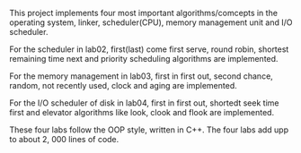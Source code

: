 This project implements four most important algorithms/comcepts in the operating
system, linker, scheduler(CPU), memory management unit and I/O scheduler.

For the scheduler in lab02, first(last) come first serve, round robin, shortest 
remaining time next and priority scheduling algorithms are implemented.

For the memory management in lab03, first in first out, second chance, random, 
not recently used, clock and aging are implemented.

For the I/O scheduler of disk in lab04, first in first out, shortedt seek time 
first and elevator algorithms like look, clook and flook are implemented.

These four labs follow the OOP style, written in C++. The four labs add upp to 
about 2, 000 lines of code.